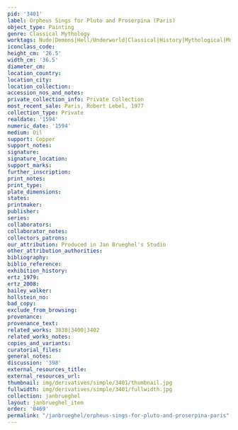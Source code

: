 ```yaml
---
pid: '3401'
label: Orpheus Sings for Pluto and Proserpina (Paris)
object_type: Painting
genre: Classical Mythology
worktags: Nude|Demons|Hell/Underworld|Classical|History|Mythological|Musical instruments
iconclass_code:
height_cm: '26.5'
width_cm: '36.5'
diameter_cm:
location_country:
location_city:
location_collection:
accession_nos_and_notes:
private_collection_info: Private Collection
most_recent_sale: Paris, Robert Lebel, 1977
collection_type: Private
realdate: '1594'
numeric_date: '1594'
medium: Oil
support: Copper
support_notes:
signature:
signature_location:
support_marks:
further_inscription:
print_notes:
print_type:
plate_dimensions:
states:
printmaker:
publisher:
series:
collaborators:
collaborator_notes:
collectors_patrons:
our_attribution: Produced in Jan Brueghel's Studio
other_attribution_authorities:
bibliography:
biblio_reference:
exhibition_history:
ertz_1979:
ertz_2008:
bailey_walker:
hollstein_no:
bad_copy:
exclude_from_browsing:
provenance:
provenance_text:
related_works: 3838|3400|3402
related_works_notes:
copies_and_variants:
curatorial_files:
general_notes:
discussion: '398'
external_resources_title:
external_resources_url:
thumbnail: img/derivatives/simple/3401/thumbnail.jpg
fullwidth: img/derivatives/simple/3401/fullwidth.jpg
collection: janbrueghel
layout: janbrueghel_item
order: '0469'
permalink: "/janbrueghel/orpheus-sings-for-pluto-and-proserpina-paris"
---
```

